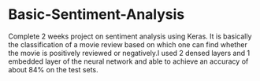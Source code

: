# Basic-Sentiment-Analysis
Complete 2 weeks project on sentiment analysis using Keras.  It is basically the classification of a movie review based on which one can find whether the movie is positively reviewed or negatively.I used 2 densed layers and 1 embedded layer of the neural network  and able to achieve an accuracy of about 84% on the test sets.
